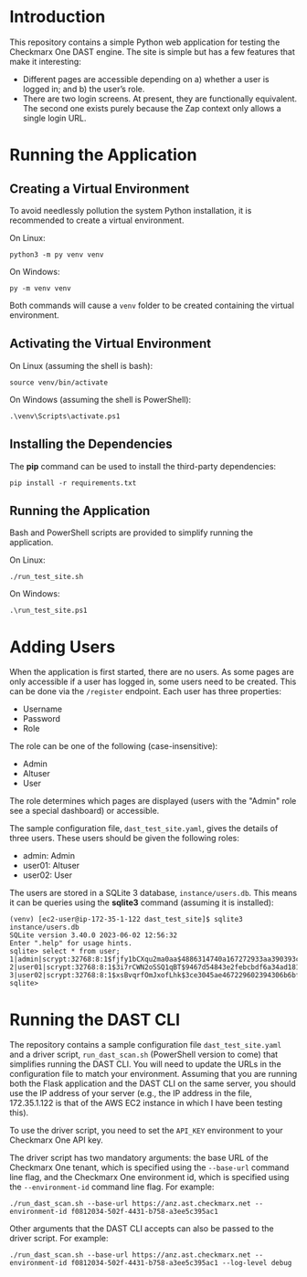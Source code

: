 # Introduction

This repository contains a simple Python web application for testing
the Checkmarx One DAST engine. The site is simple but has a few
features that make it interesting:

- Different pages are accessible depending on a) whether a user is
  logged in; and b) the user’s role.
- There are two login screens. At present, they are functionally
  equivalent. The second one exists purely because the Zap context
  only allows a single login URL.

# Running the Application

## Creating a Virtual Environment

To avoid needlessly pollution the system Python installation, it is
recommended to create a virtual environment.

On Linux:
```
python3 -m py venv venv
```

On Windows:
```
py -m venv venv
```

Both commands will cause a `venv` folder to be created containing the
virtual environment.

## Activating the Virtual Environment

On Linux (assuming the shell is bash):
```
source venv/bin/activate
```

On Windows (assuming the shell is PowerShell):
```
.\venv\Scripts\activate.ps1
```

## Installing the Dependencies

The **pip** command can be used to install the third-party dependencies:
```
pip install -r requirements.txt
```

## Running the Application

Bash and PowerShell scripts are provided to simplify running the application.

On Linux:
```
./run_test_site.sh
```

On Windows:
```
.\run_test_site.ps1
```

# Adding Users

When the application is first started, there are no users. As some pages
are only accessible if a user has logged in, some users need to be created.
This can be done via the `/register` endpoint. Each user has three properties:

- Username
- Password
- Role

The role can be one of the following (case-insensitive):

- Admin
- Altuser
- User

The role determines which pages are displayed (users with the "Admin" role
see a special dashboard) or accessible.

The sample configuration file, `dast_test_site.yaml`, gives the details of
three users. These users should be given the following roles:

- admin: Admin
- user01: Altuser
- user02: User

The users are stored in a SQLite 3 database, `instance/users.db`. This means
it can be queries using the **sqlite3** command (assuming it is installed):
```
(venv) [ec2-user@ip-172-35-1-122 dast_test_site]$ sqlite3 instance/users.db
SQLite version 3.40.0 2023-06-02 12:56:32
Enter ".help" for usage hints.
sqlite> select * from user;
1|admin|scrypt:32768:8:1$fjfy1bCXqu2ma0aa$4886314740a167272933aa390393c92acdf0c53d5524123f19e3836544a9e32b40b2e23138fb75d8f4cae0ab8cead04812ceebcddf1cf7939954ac6a9094a2d9|admin
2|user01|scrypt:32768:8:1$3i7rCWN2oSSQ1qBT$9467d54843e2febcbdf6a34ad18106fad86bfefea8fff3832937f18d4e03ec82b9d27ac81d783c06f5719cabfd8c89881fd71f684d6d685e8f530b00fd7b4077|altuser
3|user02|scrypt:32768:8:1$xsBvqrfOmJxofLhk$3ce3045ae467229602394306b6bfb3040b566d3c6405a96c70a1f95b740e57e34e2189ec7a9fa02e6dbb1f9f510586d1c4e534fe6e7e84a3bb6ecf4719b06a72|user
sqlite>
```

# Running the DAST CLI

The repository contains a sample configuration file `dast_test_site.yaml`
and a driver script, `run_dast_scan.sh` (PowerShell version to come) that
simplifies running the DAST CLI. You will need to update the URLs in the
configuration file to match your environment. Assuming that you are running
both the Flask application and the DAST CLI on the same server, you should
use the IP address of your server (e.g., the IP address in the file,
172.35.1.122 is that of the AWS EC2 instance in which I have been testing
this).

To use the driver script, you need to set the `API_KEY` environment to your
Checkmarx One API key.

The driver script has two mandatory arguments: the base URL of the Checkmarx
One tenant, which is specified using the `--base-url` command line flag,
and the Checkmarx One environment id, which is specified using the
`--environment-id` command line flag.
For example:
```
./run_dast_scan.sh --base-url https://anz.ast.checkmarx.net --environment-id f0812034-502f-4431-b758-a3ee5c395ac1
```

Other arguments that the DAST CLI accepts can also be passed to the driver
script. For example:
```
./run_dast_scan.sh --base-url https://anz.ast.checkmarx.net --environment-id f0812034-502f-4431-b758-a3ee5c395ac1 --log-level debug
```
